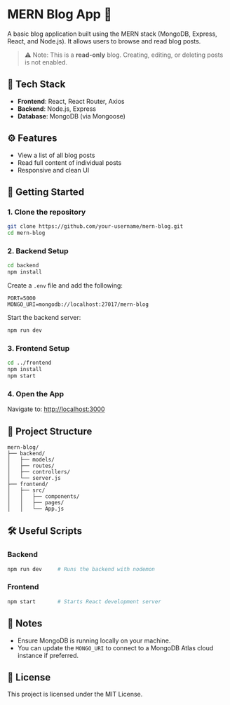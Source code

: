 # MERN Blog App 📝

A basic blog application built using the MERN stack (MongoDB, Express, React, and Node.js). It allows users to browse and read blog posts.

> ⚠️ Note: This is a **read-only** blog. Creating, editing, or deleting posts is not enabled.

## 🧰 Tech Stack

- **Frontend**: React, React Router, Axios
- **Backend**: Node.js, Express
- **Database**: MongoDB (via Mongoose)

## ⚙️ Features

- View a list of all blog posts
- Read full content of individual posts
- Responsive and clean UI

## 🚀 Getting Started

### 1. Clone the repository

```bash
git clone https://github.com/your-username/mern-blog.git
cd mern-blog
```

### 2. Backend Setup

```bash
cd backend
npm install
```

Create a `.env` file and add the following:

```env
PORT=5000
MONGO_URI=mongodb://localhost:27017/mern-blog
```

Start the backend server:

```bash
npm run dev
```

### 3. Frontend Setup

```bash
cd ../frontend
npm install
npm start
```

### 4. Open the App

Navigate to: [http://localhost:3000](http://localhost:3000)

## 📁 Project Structure

```
mern-blog/
├── backend/
│   ├── models/
│   ├── routes/
│   ├── controllers/
│   └── server.js
├── frontend/
│   ├── src/
│   │   ├── components/
│   │   ├── pages/
│   │   └── App.js
```

## 🛠 Useful Scripts

### Backend

```bash
npm run dev     # Runs the backend with nodemon
```

### Frontend

```bash
npm start       # Starts React development server
```

## 📌 Notes

- Ensure MongoDB is running locally on your machine.
- You can update the `MONGO_URI` to connect to a MongoDB Atlas cloud instance if preferred.

## 📄 License

This project is licensed under the MIT License.